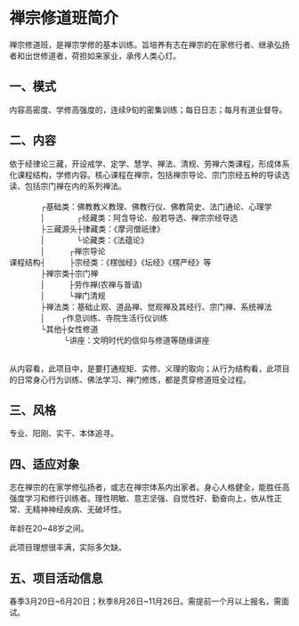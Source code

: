 # 禅宗修道班简介

禅宗修道班，是禅宗学修的基本训练。旨培养有志在禅宗的在家修行者、继承弘扬者和出世修道者，荷担如来家业，承传人类心灯。

## 一、模式
内容高密度、学修高强度的，连续9旬的密集训练；每日日志；每月有道业督导。

## 二、内容
依于经律论三藏，开设戒学、定学、慧学、禅法、清规、劳禅六类课程，形成体系化课程结构，学修内容。核心课程在禅宗，包括禅宗导论、宗门宗经五种的导读选读、包括宗门禅在内的系列禅法。<br>
<br>
　　　　┌基础类：佛教教义教理、佛教行仪、佛教简史、法门通论、心理学<br>
　　　　│　　　　┌经藏类：阿含导论、般若导选、禅宗宗经导选<br>
　　　　├三藏源头┼律藏类：《摩诃僧祇律》<br>
　　　　│　　　　└论藏类：《法蕴论》<br>
　　　　│　　　┌禅宗导论<br>
课程结构┤　　　├宗经类：《楞伽经》《坛经》《楞严经》等<br>
　　　　├禅宗类┼宗门禅<br>
　　　　│　　　├劳作禅(农禅与普请)<br>
　　　　│　　　└禅门清规<br>
　　　　├禅法类：基础止观、道品禅、觉观禅及其经行、宗门禅、系统禅法<br>
　　　　│　　┌作息训练、寺院生活行仪训练<br>
　　　　└其他┼女性修道<br>
　　　　　　　└讲座：文明时代的信仰与修道等随缘讲座<br>
<br>

从内容看，此项目中，是要打通规矩、实修、义理的取向；从行为结构看，此项目的日常身心行为训练、佛法学习、禅门修炼，都是贯穿修道班全过程。

## 三、风格

专业、阳刚、实干、本体追寻。

## 四、适应对象

志在禅宗的在家学修弘扬者，或志在禅宗体系内出家者。身心人格健全，能胜任高强度学习和修行训练者。理性明敏、意志坚强、自觉性好、勤奋向上，依从性正常、无精神神经疾病、无破坏性。

年龄在20~48岁之间。

此项目理想很丰满，实际多欠缺。

## 五、项目活动信息

春季3月20日~6月20日；秋季8月26日~11月26日。需提前一个月以上报名，需面试。